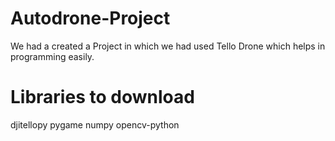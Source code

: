 # Autodrone-Project
We had a created a Project in which we had used Tello Drone which helps in programming easily.
# Libraries to download
djitellopy
pygame
numpy
opencv-python
